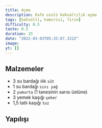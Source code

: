 ```yaml
---
title: Açma
description: Kafe usulü kahvaltılık açma
tags: [kahvalti, hamurisi, firin]
difficulty: 0.5
taste: 0.5
duration: 15
date: "2022-03-03T05:35:07.322Z"
image:
yt: []
---
```


## Malzemeler

- 3 su bardağı ılık `süt`
- 1 su bardağı `sıvı yağ`
- 2 `yumurta` (1 tanesinin sarısı üstüne)
- 3 yemek kaşığı `şeker`
- 1,5 tatlı kaşığı `tuz`

## Yapılışı
